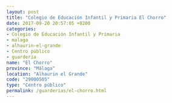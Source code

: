 ```yaml
---
layout: post
title: "Colegio de Educación Infantil y Primaria El Chorro"
date: 2017-09-20 20:57:05 +0200
categories:
- Colegio de Educación Infantil y Primaria
- malaga
- alhaurin-el-grande
- Centro público
- guarderia
name: "El Chorro"
province: "Málaga"
location: "Alhaurin el Grande"
code: "29000505"
type: "Centro público"
permalink: /guarderias/el-chorro.html
---
```


